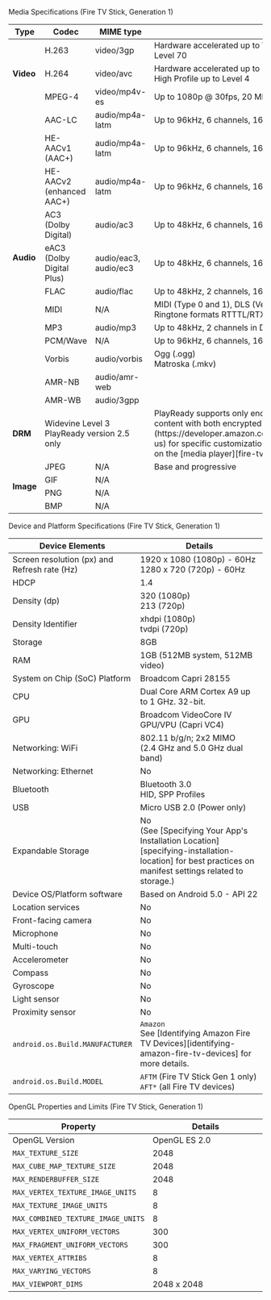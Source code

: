 <div class="subheading">Media Specifications (Fire TV Stick, Generation 1)</div>

<table class="grid">
   <colgroup>
      <col width="10%" />
      <col width="17%" />
      <col width="15%" />
      <col width="38%" />
   </colgroup>
   <thead>
      <tr class="header">
         <th>Type</th>
         <th>Codec</th>
         <th>MIME type</th>
         <th>Details</th>
      </tr>
   </thead>
    <tr>
         <td class="white" rowspan="3"><b>Video</b></td>
         <td class="white">H.263</td>
         <td class="white">video/3gp</td>
         <td class="white">Hardware accelerated up to WVGA (800x400) @ 30fps, 6 Mbps, Profile 0 Level 70</td>
      </tr>
      <tr>
         <td class="white">H.264</td>
         <td class="white">video/avc</td>
         <td class="white">Hardware accelerated up to 1080p @ 30fps or 720p @ 60fps, 20 Mbps, High Profile up to Level 4</td>
      </tr>
       <tr>
          <td class="white">MPEG-4</td>
          <td class="white">video/mp4v-es</td>
          <td class="white">Up to 1080p @ 30fps, 20 Mbps, Advanced Simple Profile Level 5</td>
       </tr>
 <tr>
      <td class="gray" rowspan="12"><b>Audio</b></td>
      <td class="gray">AAC-LC</td>
      <td class="gray">audio/mp4a-latm</td>
      <td class="gray">Up to 96kHz, 6 channels, 16-bit and 24-bit</td>
   </tr>
   <tr>
      <td class="gray">HE-AACv1 (AAC+)</td>
      <td class="gray">audio/mp4a-latm</td>
      <td class="gray">Up to 96kHz, 6 channels, 16-bit and 24-bit</td>
   </tr>
   <tr>
      <td class="gray">HE-AACv2 (enhanced AAC+)</td>
      <td class="gray">audio/mp4a-latm</td>
      <td class="gray">Up to 96kHz, 6 channels, 16-bit and 24-bit</td>
   </tr>
   <tr>
      <td class="gray">AC3 (Dolby Digital)</td>
      <td class="gray">audio/ac3</td>
      <td class="gray">Up to 48kHz, 6 channels, 16-bit and 24-bit</td>
   </tr>
   <tr>
      <td class="gray">eAC3 (Dolby Digital Plus)</td>
      <td class="gray">audio/eac3, audio/ec3</td>
      <td class="gray">Up to 48kHz, 6 channels, 16-bit and 24-bit</td>
   </tr>
   <tr>
      <td class="gray">FLAC</td>
      <td class="gray">audio/flac</td>
      <td class="gray">Up to 48kHz, 2 channels, 16-bit and 24-bit (no dither for 24 bit)</td>
   </tr>
   <tr>
      <td class="gray">MIDI</td>
      <td class="gray">N/A</td>
      <td class="gray">MIDI (Type 0 and 1), DLS (Version 1 and 2), XMF, and Mobile XMF. Ringtone formats RTTTL/RTX, OTA, and iMelody</td>
   </tr>
   <tr>
      <td class="gray">MP3</td>
      <td class="gray">audio/mp3</td>
      <td class="gray">Up to 48kHz, 2 channels in DSP (16-bit and 24-bit) and software (16-bit)</td>
   </tr>
   <tr>
      <td class="gray">PCM/Wave</td>
      <td class="gray">N/A</td>
      <td class="gray">Up to 96kHz, 6 channels, 16-bit and 24-bit</td>
   </tr>
   <tr>
      <td class="gray">Vorbis</td>
      <td class="gray">audio/vorbis</td>
      <td class="gray">Ogg (.ogg)<br/>Matroska (.mkv)</td>
   </tr>
    <tr>
    <td class="gray">AMR-NB</td>
    <td class="gray">audio/amr-web</td>
    <td class="gray"></td>
    </tr>
     <tr>
     <td class="gray">AMR-WB</td>
     <td class="gray">audio/3gpp</td>
     <td class="gray"></td>
     </tr>
    <tr>
       <td class="white"><b>DRM</b></td>
       <td class="white" colspan="2">Widevine Level 3 <br/> PlayReady version 2.5 only</td>
       <td class="white" markdown="span">PlayReady supports only encrypted video, not audio. If you need to play content with both encrypted audio and video, [contact us](https://developer.amazon.com/appsandservices/support/contact/contact-us) for specific customization details and steps. Other DRM details depend on the [media player][fire-tv-media-players] you choose to implement.</td>
 </tr>
   <tr>
      <td class="gray" rowspan="4"><b>Image</b></td>
      <td class="gray">JPEG</td>
      <td class="gray">N/A</td>
      <td class="gray">Base and progressive</td>
   </tr>
   <tr>
      <td class="gray">GIF</td>
      <td class="gray">N/A</td>
      <td class="gray"></td>
   </tr>
   <tr>
      <td class="gray">PNG</td>
      <td class="gray">N/A</td>
      <td class="gray"></td>
   </tr>
   <tr>
      <td class="gray">BMP</td>
      <td class="gray">N/A</td>
      <td class="gray"></td>
   </tr>     
</table>

<div class="subheading">Device and Platform Specifications (Fire TV Stick, Generation 1)</div>

<table class="grid">
   <colgroup>
      <col width="40%" />
      <col width="60%" />
   </colgroup>
  <thead>
    <tr>
      <th>Device Elements</th>
      <th>Details</th>
    </tr>
  </thead>
  <tbody>
    <tr>
      <td>Screen resolution (px) and Refresh rate (Hz)</td>
      <td>1920 x 1080 (1080p) - 60Hz <br/> 
      1280 x 720 (720p) - 60Hz </td>
    </tr>
      <tr>
       <td>HDCP</td>
       <td>1.4</td>
     </tr>
    <tr>
      <td>Density (dp)</td>
      <td>320 (1080p) <br /> 213 (720p)</td>
    </tr>
    <tr>
      <td>Density Identifier</td>
      <td>xhdpi (1080p) <br /> tvdpi (720p)</td>
    </tr>
    <tr>
      <td>Storage</td>
      <td>8GB</td>
    </tr>
    <tr>
      <td>RAM</td>
      <td>1GB (512MB system, 512MB video)</td>
    </tr>
    <tr>
      <td>System on Chip (SoC) Platform</td>
      <td>Broadcom Capri 28155</td>
    </tr>
    <tr>
      <td>CPU</td>
      <td>Dual Core ARM Cortex A9 up to 1 GHz. 32-bit.</td>
    </tr>
    <tr>
      <td>GPU</td>
      <td>Broadcom VideoCore IV GPU/VPU (Capri VC4)</td>
    </tr>
    <tr>
      <td>Networking: WiFi</td>
      <td>802.11 b/g/n; 2x2 MIMO <br /> (2.4 GHz and 5.0 GHz dual band)</td>
    </tr>
    <tr>
      <td>Networking: Ethernet</td>
      <td>No</td>
    </tr>
    <tr>
      <td>Bluetooth</td>
      <td>Bluetooth 3.0 <br /> HID, SPP Profiles</td>
    </tr>
    <tr>
      <td>USB</td>
      <td>Micro USB 2.0 (Power only)</td>
    </tr>
    <tr>
      <td>Expandable Storage</td>
      <td markdown="span">No  <br/>(See [Specifying Your App's Installation Location][specifying-installation-location] for best practices on manifest settings related to storage.)</td>
    </tr>
    <tr>
      <td>Device OS/Platform software</td>
      <td>Based on Android 5.0 - API 22</td>
    </tr>
    <tr>
      <td>Location services</td>
      <td>No</td>
    </tr>
    <tr>
      <td>Front-facing camera</td>
      <td>No</td>
    </tr>
    <tr>
      <td>Microphone</td>
      <td>No</td>
    </tr>
    <tr>
      <td>Multi-touch</td>
      <td>No</td>
    </tr>
    <tr>
      <td>Accelerometer</td>
      <td>No</td>
    </tr>
    <tr>
      <td>Compass</td>
      <td>No</td>
    </tr>
    <tr>
      <td>Gyroscope</td>
      <td>No</td>
    </tr>
    <tr>
      <td>Light sensor</td>
      <td>No</td>
    </tr>
    <tr>
      <td>Proximity sensor</td>
      <td>No</td>
    </tr>
    <tr>
      <td><code>android.os.Build.MANUFACTURER</code></td>
      <td markdown="span"><code>Amazon</code> <br/>See [Identifying Amazon Fire TV Devices][identifying-amazon-fire-tv-devices] for more details.</td>
    </tr>
    <tr>
      <td><code>android.os.Build.MODEL</code></td>
      <td><code>AFTM</code> (Fire TV Stick Gen 1 only) <br/> <code>AFT*</code> (all Fire TV devices)</td>
    </tr>
  </tbody>
</table>


<div class="subheading">OpenGL Properties and Limits (Fire TV Stick, Generation 1)</div>

<table class="grid">
   <colgroup>
      <col width="40%" />
      <col width="60%" />
   </colgroup>
  <thead>
    <tr>
      <th>Property</th>
      <th>Details</th>
    </tr>
  </thead>
  <tbody>
    <tr>
      <td>OpenGL Version</td>
      <td>OpenGL ES 2.0</td>
    </tr>
    <tr>
      <td><code>MAX_TEXTURE_SIZE</code></td>
      <td>2048</td>
    </tr>
    <tr>
      <td><code>MAX_CUBE_MAP_TEXTURE_SIZE</code></td>
      <td>2048</td>
    </tr>
    <tr>
      <td><code>MAX_RENDERBUFFER_SIZE</code></td>
      <td>2048</td>
    </tr>
    <tr>
      <td><code>MAX_VERTEX_TEXTURE_IMAGE_UNITS</code></td>
      <td>8</td>
    </tr>
    <tr>
      <td><code>MAX_TEXTURE_IMAGE_UNITS</code></td>
      <td>8</td>
    </tr>
    <tr>
      <td><code>MAX_COMBINED_TEXTURE_IMAGE_UNITS</code></td>
      <td>8</td>
    </tr>
    <tr>
      <td><code>MAX_VERTEX_UNIFORM_VECTORS</code></td>
      <td>300</td>
    </tr>
    <tr>
      <td><code>MAX_FRAGMENT_UNIFORM_VECTORS</code></td>
      <td>300</td>
    </tr>
    <tr>
      <td><code>MAX_VERTEX_ATTRIBS</code></td>
      <td>8</td>
    </tr>
    <tr>
      <td><code>MAX_VARYING_VECTORS</code></td>
      <td>8</td>
    </tr>
    <tr>
      <td><code>MAX_VIEWPORT_DIMS</code></td>
      <td>2048 x 2048</td>
    </tr>
  </tbody>
</table>
